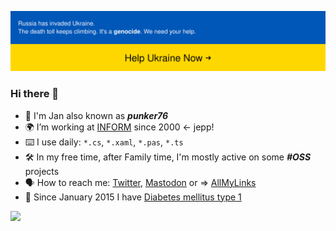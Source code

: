[![SWUbanner](https://raw.githubusercontent.com/vshymanskyy/StandWithUkraine/main/banner2-direct.svg)](https://vshymanskyy.github.io/StandWithUkraine)

### Hi there 👋

- 🏃 I'm Jan also known as **_punker76_**
- :earth_africa: I’m working at [INFORM](https://www.inform-software.com/) since 2000 <- jepp!
- ⌨️ I use daily: `*.cs`, `*.xaml`, `*.pas`, `*.ts`
- :hammer_and_wrench: In my free time, after Family time, I'm mostly active on some **_#OSS_** projects
- 🗣️ How to reach me: [Twitter](https://twitter.com/punker76), <a rel="me" href="https://nrw.social/@punker76" target="_blank">Mastodon</a> or => [AllMyLinks](https://allmylinks.com/punker76)
- :syringe: Since January 2015 I have [Diabetes mellitus type 1](https://en.wikipedia.org/wiki/Type_1_diabetes)

[![](https://github-readme-stats.vercel.app/api?username=punker76&show_icons=true&hide_title=true&theme=nightowl)](https://github.com/punker76)
